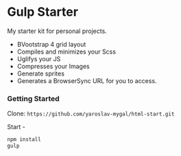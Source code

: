 # Gulp Starter
My starter kit for personal projects.

- BVootstrap 4 grid layout
- Compiles and minimizes your Scss
- Uglifys your JS
- Compresses your Images
- Generate sprites
- Generates a BrowserSync URL for you to access.

### Getting Started
Clone: `https://github.com/yaroslav-mygal/html-start.git`

Start - 

```bash
npm install
gulp
```